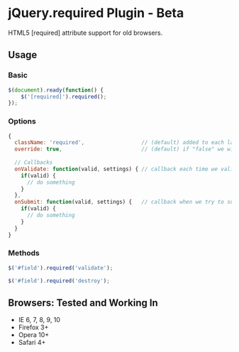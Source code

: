 jQuery.required Plugin - Beta
==================

HTML5 [required] attribute support for old browsers.


## Usage

### Basic

``` javascript
$(document).ready(function() {
	$('[required]').required();
});
```

### Options

``` javascript
{
  className: 'required',                  // (default) added to each label and field if not filled
  override: true,                         // (default) if "false" we will let the browser manage the [required] attributes
  
  // Callbacks
  onValidate: function(valid, settings) { // callback each time we validate a field ("this" is the current field)
    if(valid) {
      // do something
    }
  },
  onSubmit: function(valid, settings) {   // callback when we try to submit the form (return "false" to stop submiting, "this" is the current form)
    if(valid) {
      // do something
    }
  }
}
```

### Methods

``` javascript
$('#field').required('validate');

$('#field').required('destroy');
```


## Browsers: Tested and Working In

- IE 6, 7, 8, 9, 10
- Firefox 3+
- Opera 10+
- Safari 4+

